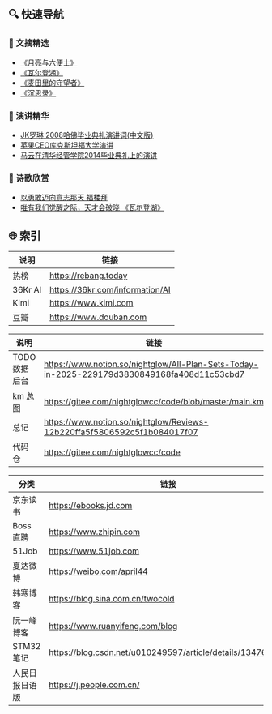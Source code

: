 ## 🔍 快速导航

### 📖 文摘精选
- [《月亮与六便士》](/song/《月亮与六便士》)
- [《瓦尔登湖》](/song/《瓦尔登湖》)
- [《麦田里的守望者》](/song/《麦田里的守望者》)
- [《沉思录》](/song/📚灵魂是由思想来染色的《沉思录》)

### 🎤 演讲精华
- [JK罗琳 2008哈佛毕业典礼演讲词(中文版)](/song/JK罗琳2008哈佛毕业典礼演讲词(中文版))
- [苹果CEO库克斯坦福大学演讲](/song/苹果CEO库克斯坦福大学演讲)
- [马云在清华经管学院2014毕业典礼上的演讲](/song/马云在清华经管学院2014毕业典礼上的演讲)

### 📝 诗歌欣赏
- [以勇敢迈向意志那天 福楼拜](/song/以勇敢迈向意志那天福楼拜)
- [唯有我们觉醒之际，天才会破晓 《瓦尔登湖》](/song/唯有我们觉醒之际，天才会破晓《瓦尔登湖》)

## 🌐 索引

| 说明    | 链接                            |
| ------- | ------------------------------- |
| 热榜    | https://rebang.today            |
| 36Kr AI | https://36kr.com/information/AI |
| Kimi    | https://www.kimi.com            |
| 豆瓣    | https://www.douban.com          |

| 说明          | 链接                                                                                         |
| ------------- | -------------------------------------------------------------------------------------------- |
| TODO 数据后台 | https://www.notion.so/nightglow/All-Plan-Sets-Today-in-2025-229179d3830849168fa408d11c53cbd7 |
| km 总图       | https://gitee.com/nightglowcc/code/blob/master/main.km                                       |
| 总记          | https://www.notion.so/nightglow/Reviews-12b220ffa5f5806592c5f1b084017f07                     |
| 代码仓        | https://gitee.com/nightglowcc/code                                                           |

| 分类       | 链接                                                       |
| ---------- | ---------------------------------------------------------- |
| 京东读书   | https://ebooks.jd.com                                      |
| Boss 直聘  | https://www.zhipin.com                                     |
| 51Job      | https://www.51job.com                                      |
| 夏达微博   | https://weibo.com/april44                                  |
| 韩寒博客   | https://blog.sina.com.cn/twocold                           |
| 阮一峰博客 | https://www.ruanyifeng.com/blog                            |
| STM32 笔记 | https://blog.csdn.net/u010249597/article/details/134762513 |
| 人民日报日语版 | https://j.people.com.cn/ |

